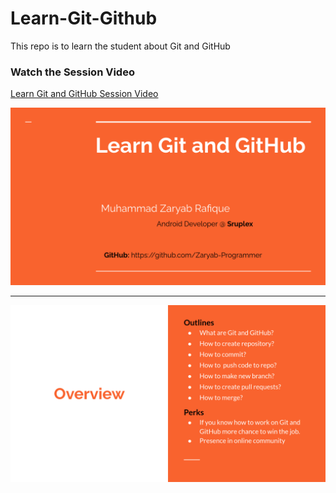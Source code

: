# Learn-Git-Github
This repo is to learn the student about Git and GitHub
### Watch the Session Video
<a href="">Learn Git and GitHub Session Video</a>

<img src="gitgithub.png" alt="Git and Github"/>

<hr>

<img src="outlines.png" alt="Git and Github"/>

